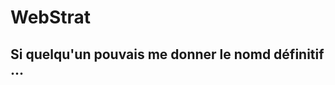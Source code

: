 WebStrat
================================================================================
Si quelqu'un pouvais me donner le nomd définitif ...
--------------------------------------------------------------------------------
